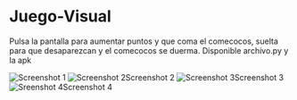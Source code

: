 # Juego-Visual

Pulsa la pantalla para aumentar puntos y que coma el comecocos, suelta para que desaparezcan y el comecocos se duerma. 
Disponible archivo.py y la apk

![Screenshot 1](https://github.com/Setibs/Juego-Visual/blob/main/Screenshots/Screenshot_2023-05-03-02-44-09-511_org.test.juego.jpg "Screenshot 1")
![Screenshot 2](https://github.com/Setibs/Juego-Visual/blob/main/Screenshots/Screenshot_2023-05-03-02-44-11-679_org.test.juego.jpg)Screenshot 2
![Screenshot 3](https://github.com/Setibs/Juego-Visual/blob/main/Screenshots/Screenshot_2023-05-03-02-44-17-718_org.test.juego.jpg)Screenshot 3
![Sreenshot 4](https://github.com/Setibs/Juego-Visual/blob/main/Screenshots/Screenshot_2023-05-03-02-44-21-854_org.test.juego.jpg)Screenshot 4